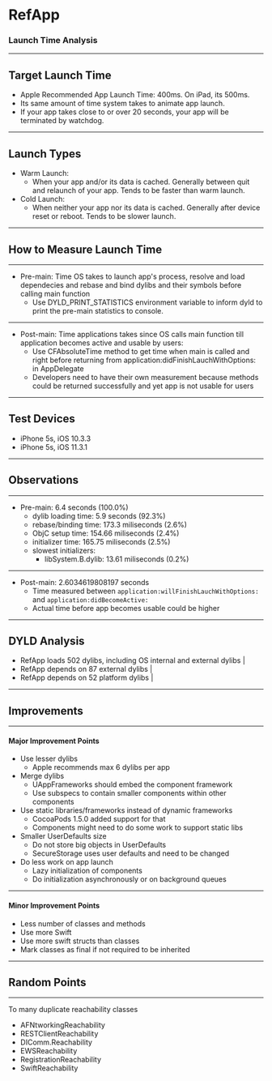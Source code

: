 # RefApp

### Launch Time Analysis

---

## Target Launch Time

* Apple Recommended App Launch Time: 400ms. On iPad, its 500ms.
* Its same amount of time system takes to animate app launch.
* If your app takes close to or over 20 seconds, your app will be terminated by watchdog.

---

## Launch Types

* Warm Launch:
	* When your app and/or its data is cached.  Generally between quit and relaunch of your app. Tends to be faster than warm launch.
* Cold Launch:
	* When neither your app nor its data is cached. Generally after device reset or reboot. Tends to be slower launch.

---

## How to Measure Launch Time

---

* Pre-main: Time OS takes to launch app's process, resolve and load dependecies and rebase and bind dylibs and their symbols before calling main function
	* Use DYLD_PRINT_STATISTICS environment variable to inform dyld to print the pre-main statistics to console. 

---

* Post-main: Time applications takes since OS calls main function till application becomes active and usable by users:
	* Use CFAbsoluteTime method to get time when main is called and right before returning from application:didFinishLauchWithOptions: in AppDelegate
	* Developers need to have their own measurement because methods could be returned successfully and yet app is not usable for users 

---

## Test Devices

* iPhone 5s, iOS 10.3.3
* iPhone 5s, iOS 11.3.1

---

## Observations

---

* Pre-main: 6.4 seconds (100.0%)
	* dylib loading time: 5.9 seconds (92.3%)
	* rebase/binding time: 173.3 miliseconds (2.6%)
	* ObjC setup time: 154.66 miliseconds (2.4%)
	* initializer time: 165.75 miliseconds (2.5%)
	* slowest initializers: 
		* libSystem.B.dylib: 13.61 miliseconds (0.2%) 

---

* Post-main: 2.6034619808197 seconds
	* Time measured between `application:willFinishLauchWithOptions:` and `application:didBecomeActive:`
	* Actual time before app becomes usable could be higher 

---

## DYLD Analysis

* RefApp loads 502 dylibs, including OS internal and external dylibs |
* RefApp depends on 87 external dylibs |
* RefApp depends on 52 platform dylibs |

---

## Improvements

---

#### Major Improvement Points

* Use lesser dylibs 
  * Apple recommends max 6 dylibs per app
* Merge dylibs 
  * UAppFrameworks should embed the component framework
  * Use subspecs to contain smaller components within other components
* Use static libraries/frameworks instead of dynamic frameworks
  * CocoaPods 1.5.0 added support for that
  * Components might need to do some work to support static libs
* Smaller UserDefaults size
  * Do not store big objects in UserDefaults
  * SecureStorage uses user defaults and need to be changed
* Do less work on app launch
  * Lazy initialization of components
  * Do initialization asynchronously or on background queues

---

#### Minor Improvement Points

* Less number of classes and methods
* Use more Swift
* Use more swift structs than classes
* Mark classes as final if not required to be inherited

---

## Random Points

---

To many duplicate reachability classes

* AFNtworkingReachability
* RESTClientReachability
* DIComm.Reachability
* EWSReachability
* RegistrationReachability
* SwiftReachability